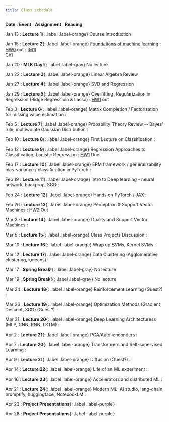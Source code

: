 ```yaml
---
title: Class schedule
---
```

**Date**
: **Event**
    : **Assignment**
        : **Reading**

Jan 13
: **Lecture 1**{: .label .label-orange} Course Introduction

Jan 15
: **Lecture 2**{: .label .label-orange} [Foundations of machine learning](/main/Lectures/#lecture-1)
    : [HW0](/main/homeworks/#homework-0) out
        : [[M1]](/info/books/#primary-textbooks) <br> Ch1

Jan 20
: **MLK Day!**{: .label .label-gray} No lecture

Jan 22
: **Lecture 3**{: .label .label-orange} Linear Algebra Review

Jan 27
: **Lecture 4**{: .label .label-orange} SVD and Regression

Jan 29
: **Lecture 5**{: .label .label-orange} Overfitting, Regularization in Regression (Ridge Regressioin & Lasso) 
    : [HW1](/main/homeworks/#homework-1) out

Feb 3
: **Lecture 6**{: .label .label-orange} Matrix Completion / Factorization for missing value estimation
    : 

Feb 5
: **Lecture 7**{: .label .label-orange} Probability Theory Review -- Bayes' rule, multivariate Gaussian Distribution
    : 

Feb 10
: **Lecture 8**{: .label .label-orange} First Lecture on Classification
    : 

Feb 12
: **Lecture 9**{: .label .label-orange} Regression Approaches to Classification; Logistic Regression
    : [HW1]() Due
 
Feb 17
: **Lecture 10**{: .label .label-orange} ERM framework / generalizability bias-variance / classification in PyTorch
    : 

Feb 19
: **Lecture 11**{: .label .label-orange} Intro to Deep learning - neural network, backprop, SGD
    : 

Feb 24
: **Lecture 12**{: .label .label-orange} Hands on PyTorch / JAX
    : 

Feb 26
: **Lecture 13**{: .label .label-orange} Perceptron & Support Vector Machines
    : [HW2]() Out

Mar 3
: **Lecture 14**{: .label .label-orange} Duality and Support Vector Machines
    : 

Mar 5
: **Lecture 15**{: .label .label-orange} Class Projects Discussion
    : 

Mar 10
: **Lecture 16**{: .label .label-orange} Wrap up SVMs, Kernel SVMs
    : 

Mar 12
: **Lecture 17**{: .label .label-orange} Data Clustering (Agglomerative clustering, kmeans)
    : 

Mar 17
: **Spring Break!**{: .label .label-gray} No lecture

Mar 19
: **Spring Break!**{: .label .label-gray} No lecture

Mar 24
: **Lecture 18**{: .label .label-orange} Reinforcement Learning (Guest?)
    : 

Mar 26
: **Lecture 19**{: .label .label-orange} Optimization Methods (Gradient Descent, SGD) (Guest?)
    : 

Mar 31
: **Lecture 20**{: .label .label-orange} Deep Learning Architecturess (MLP, CNN, RNN, LSTM)
    : 

Apr 2
: **Lecture 21**{: .label .label-orange} PCA/Auto-enconders
    : 

Apr 7
: **Lecture 20**{: .label .label-orange} Transformers and Self-supervised Learning
    : 

Apr 9
: **Lecture 21**{: .label .label-orange} Diffusion (Guest?)
    : 

Apr 14
: **Lecture 22**{: .label .label-orange} Life of an ML experiment
    : 

Apr 16
: **Lecture 23**{: .label .label-orange} Accelerators and distributed ML
    : 

Apr 21
: **Lecture 24**{: .label .label-orange} Modern ML: AI studio, lang-chain, promptify, huggingface, NotebookLM
    : 

Apr 23
: **Project Presentations**{: .label .label-purple}

Apr 28
: **Project Presentations**{: .label .label-purple}

<!-- Sep/10
: **Lecture 2**{: .label .label-red} [Parameter estimation](/main/Lectures/#lecture-2)
    : [HW0](/main/homeworks/#homework-0) due <br> [HW1](/main/homeworks/#homework-1) out 
        : [[M1]](/info/books/#primary-textbooks) <br> Ch4.2


Sep/12
: **Lecture 3**{: .label .label-red} Bayesian view of estimation  
    : <br>
        : [[M1]](/info/books/#primary-textbooks) <br> Ch 4.6.1--4.6.4

Sep/13
: **Problem session**{: .label .label-purple}

Sep/17
: **Lecture 4**{: .label .label-red} Linear regression 
    : HW1 due  <br> HW2 out
        : [[M1]](/info/books/#primary-textbooks) <br> Ch 11.1--11.3

Sep/19
: **Lecture 5**{: .label .label-red} Bayesian linear regression 
    : <br>
        : [[M1]](/info/books/#primary-textbooks) <br> Ch 11.7.1--11.7.5

Sep/20
: **Student Holiday!**{: .label .label-gray} No problem session

Sep/24
: **Lecture 6**{: .label .label-red} Bias/variance, regularization 
    : <br>
        : [[M1]](/info/books/#primary-textbooks) <br> Ch 4.7, 11.3

Sep/26
: **Lecture 7**{: .label .label-red} Evaluating estimators, consistency
    : <br>
        : [[JWHT]](/info/books/#primary-textbooks) 5.1 (best) <br> 
        : [[M1]](/info/books/#primary-textbooks) 5.4.3 (brief) <br> 
		: [[SB]](/info/books/#primary-textbooks) 11.2 (optional) <br> 

Sep/27
: **Problem session**{: .label .label-purple}

Oct/1
: **Lecture 8**{: .label .label-red} Classification, ranking 
    : HW2 due  <br>  HW3 out
	  : [[M1]](/info/books/#primary-textbooks) <br> 9.1, 9.2.1--9.2.3, 9.3.1, 9.4, 10.1, 10.2, 10.3.1--3
	  : [[B]](/info/books/#primary-textbooks) <br> 4.1--4.3  (another view)

Oct/3
: **Lecture 9**{: .label .label-red} Online learning, regret
    : <br>
        : [[SB]](/info/books/#primary-textbooks) <br> Ch 21

    
Oct/4
: **Problem session**{: .label .label-purple}

Oct/8
: **Lecture 10**{: .label .label-red} Neural networks
    : HW3 due  <br> MP1 out
        : [[M1]](/info/books/#primary-textbooks) <br> Ch 18.1-18.4, 13.1
        : [[JWHT]](/info/books/#primary-textbooks) <br> Ch 8.1, 8.2 (for lecture 10 first part)

Oct/10
: **Lecture 11**{: .label .label-red} Optimization, regularization
    : <br>
        : [[M1]](/info/books/#primary-textbooks) <br> Ch 13.2, 13.3, 15.1, 15.2

Oct/11
: **Problem session**{: .label .label-purple}

Oct/15
: **Holiday!**{: .label .label-gray} No lecture

Oct/17
: **Lecture 12**{: .label .label-red} Neural network models and problem structures
    : MP1 due
        : [[B2]](/info/books/#primary-textbooks) <br> Ch 10, 13

Oct/18
: **Review sessions**{: .label .label-blue}

Oct/22
: **Lecture 13**{: .label .label-red} Over-parameterization, generalization
    : HW4 out
        : [[B2]](/info/books/#primary-textbooks) <br> Ch 12

Oct/24
: **Midterm**{: .label .label-yellow} 7PM--9PM  (No lecture)

Oct/25
: **No problem session**{: .label .label-gray}

Oct/29
: **Lecture 14**{: .label .label-red} Robustness, uncertainty quantification
    : <br>
        : [[Here]](https://adversarial-ml-tutorial.org/linear_models/) <br> Ch 1 & 2
        : [[M2]](/info/books/#primary-textbooks) <br> Ch 19.8

Oct/31
: **Lecture 15**{: .label .label-red} Domain adaptation, covariate shift
    : <br>
        : [[M2]](https://adversarial-ml-tutorial.org/linear_models/) <br> 19.1, 19.2, 19.5.2, 19.5.3, 19.5.4

Nov/1
: **Problem session**{: .label .label-purple}

Nov/5
: **Lecture 16**{: .label .label-red} Temporal and spatial data
    : HW4 due  <br> HW5 out
        : [[M1]](/info/books/#primary-textbooks) <br> Ch 17 - 17.2

Nov/7
: **Lecture 17**{: .label .label-red} Handling missing data
    : <br>
        : [[Here]](https://onlinelibrary-wiley-com.libproxy.mit.edu/doi/book/10.1002/9781119482260) <br> Ch 1 
        : [[M1]](/info/books/#primary-textbooks) <br> Ch 1.5.5

Nov/8
: **Problem session**{: .label .label-purple}

Nov/12
: **Lecture 18**{: .label .label-red} Dimensionality reduction
    : <br>
        : [[M1]](/info/books/#primary-textbooks) <br> Ch 20-20.1

Nov/14
: **Lecture 19**{: .label .label-red} Dimensionality reduction
    : HW5 due  <br> HW6 out
        : [[M1]](/info/books/#primary-textbooks) <br> Ch 20-20.4.10

Nov/15
: **Problem session**{: .label .label-purple}

Nov/19
: **Lecture 20**{: .label .label-red} Modeling complex densities 
    : MP2 out
        : [[M1]](/info/books/#primary-textbooks) <br> Ch 16.3.1--3; 3.5; 8.7; 21.4

Nov/21
: **Lecture 21**{: .label .label-red} Variational auto-encoders
    : <br>
        : [[M2]](/info/books/#primary-textbooks) <br> Ch 20; 21.1--2

Nov/22
: **Problem session**{: .label .label-purple}

Nov/26
: **Lecture 22**{: .label .label-red} Diffusion models
    : HW6 due
        : [[M2]](/info/books/#primary-textbooks) <br> Ch 25.1--4  

Nov/28
: **Holiday!**{: .label .label-gray} No lecture

Nov/29
: **Holiday!!**{: .label .label-gray} No problem session

Dec/3
: **Lecture 23**{: .label .label-red} Flow-matching models
    : <br>
        : [[M2]](/info/books/#primary-textbooks) <br> Ch 23.1

Dec/5
: **Lecture 24**{: .label .label-red} Some (more) ways to do machine learning wrong!

Dec/6
: **No problem session**{: .label .label-gray} 
    : MP2 due

Dec/10
: **Review**{: .label .label-blue} -->
